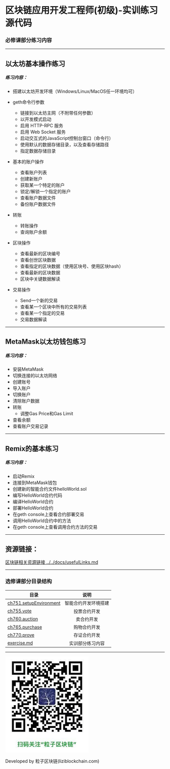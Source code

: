 # 区块链应用开发工程师(初级)-实训练习源代码


### 必修课部分练习内容

***
## 以太坊基本操作练习

##### 练习内容：

* 搭建以太坊开发环境（Windows/Linux/MacOS任一环境均可）


* geth命令行参数
  - 链接到以太坊主网（不附带任何参数）
  - 以开发模式启动
  - 启用 HTTP-RPC 服务
  - 启用 Web Socket 服务
  - 启动交互式的JavaScript控制台窗口（命令行）
  - 使用默认的数据存储目录，以及查看存储路径
  - 指定数据存储目录


* 基本的账户操作
  - 查看账户列表
  - 创建新账户
  - 获取某一个特定的账户
  - 锁定/解锁一个指定的账户
  - 查看账户数据文件
  - 备份账户数据文件


* 转账
   - 转账操作
   - 查询账户余额


* 区块操作
  - 查看最新的区块编号
  - 查看创世区块数据
  - 查看指定的区块数据（使用区块号、使用区块hash）
  - 查看最新的区块数据
  - 区块中关键数据解读



* 交易操作
  - Send一个新的交易
  - 查看某一个区块中所有的交易列表
  - 查看某一个指定的交易
  - 交易数据解读

***

## MetaMask以太坊钱包练习

##### 练习内容：

* 安装MetaMask
* 切换连接的以太坊网络
* 创建账号
* 导入账户
* 切换账户
* 清除账户数据
* 转账
  - 调整Gas Price和Gas Limit
* 查看余额
* 查看账户交易记录

***
## Remix的基本练习

##### 练习内容：

* 启动Remix
* 连接到MetaMask钱包
* 创建新的智能合约文件helloWorld.sol
* 编写HelloWorld合约代码
* 编译HelloWorld合约
* 部署HelloWorld合约
* 在geth console上查看合约部署交易
* 调用HelloWorld合约中的方法
* 在geth console上查看调用合约方法的交易



***
## 资源链接：

[区块链相关资源链接 ../../docs/usefulLinks.md ](../../docs/usefulLinks.md)



***
### 选修课部分目录结构

| 目录 | 说明 |
| - | :-: |
| [ch751.setupEnvironment](./ch751.setupEnvironment) | 智能合约开发环境搭建 |
| [ch755.vote](./ch755.vote) | 投票合约开发 |
| [ch760.auction](./ch760.auction) | 卖合约开发 |
| [ch765.purchase](./ch765.purchase) | 购物合约开发 |
| [ch770.prove](./ch770.prove) | 存证合约开发 |
| [exercise.md](./exercise.md)  | 实训部分练习内容 |



***
![](../../imgs/liziblockchain_wechat.jpg)


Developed by 粒子区块链(liziblockchain.com)
